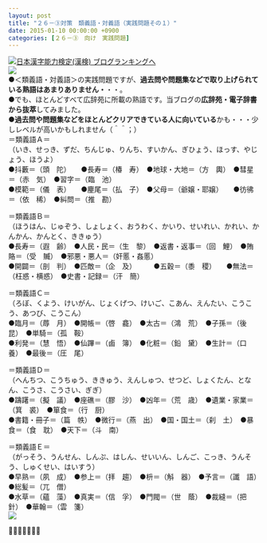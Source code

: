 ```yaml
---
layout: post
title: "２６－③対策　類義語・対義語（実践問題その１）"
date: 2015-01-10 00:00:00 +0900
categories: [２６－③　向け　実践問題]
---
```


[![](/syuusyuu9701/assets/images/２６－③対策-類義語・対義語（実践問題その１）-br_c_3028_1.gif)](http://blog.with2.net/link.php?1659096:3028 "日本漢字能力検定(漢検) ブログランキングへ")[日本漢字能力検定(漢検) ブログランキングへ](http://blog.with2.net/link.php?1659096:3028)　  
![](/syuusyuu9701/assets/images/２６－③対策-類義語・対義語（実践問題その１）-4f3ce19d378b0bb5dc18ac420d15f1bf.png)  
●＜類義語・対義語＞の実践問題ですが、**過去問や問題集などで取り上げられている熟語はあまりありません・**・・。  
●でも、ほとんどすべて広辞苑に所載の熟語です。当ブログの**広辞苑・電子辞書から抜萃**してみました。  
●**過去問や問題集などをほとんどクリアできている人に向いている**かも・・・少しレベルが高いかもしれません（＾＾；）  
＝類義語Ａ＝  
（いき、せっき、ずだ、ちんじゅ、りんち、すいかん、ぎひょう、ほっす、やじょう、ほうよ）  
●抖藪＝（頭　陀）　　●長寿＝（椿　寿）　●地球・大地＝（方　輿）　●彗星＝（赤　気）　●習字＝（臨　池）  
●模範＝（儀　表）　　●麈尾＝（払　子）　●父母＝（爺嬢・耶嬢）　　●彷彿＝（依　稀）　●糾問＝（推　勘）  
  
＝類義語Ｂ＝  
（ほうはん、じゅぞう、しょしょく、おうわく、かいり、せいれい、かれい、かんかん、かんとく、ききゅう）  
●長寿＝（遐　齢）　●人民・民＝（生　黎）　●返書・返事＝（回　鯉）　●賄賂＝（受　贓）　●邪悪・悪人＝（奸慝・姦慝）  
●開闢＝（剖　判）　●匹敵＝（企　及）　　　●五穀＝（黍　稷）　　●無法＝（枉惑・横惑）　●史書・記録＝（汗　簡）  
  
＝類義語Ｃ＝  
（ろぼ、くよう、けいがん、じょくげつ、けいご、こあん、えんたい、こうこう、あつび、こうこん）  
●臨月＝（蓐　月）　●開帳＝（啓　龕）　●太古＝（鴻　荒）　●子孫＝（後　昆）　●単騎＝（孤　鞍）  
●利発＝（慧　悟）　●仙蹕＝（鹵　簿）　●化粧＝（鉛　黛）　●生計＝（口　養）　●最後＝（圧　尾）  
  
＝類義語Ｄ＝  
（へんちつ、こうちゅう、ききゅう、えんしゅつ、せつど、しょくたん、となん、こうさ、こうさい、ぎぎ）  
●躊躇＝（擬　議）　●座礁＝（膠　沙）　●凶年＝（荒　歳）　●遺業・家業＝（箕　裘）　●箪食＝（行　厨）　  
●書籍・冊子＝（篇　帙）　●微行＝（燕　出）　●国・国土＝（刹　土）　●暴食＝（食　耽）　●天下＝（斗　南）  
  
＝類義語Ｅ＝  
（がっそう、うんせん、しんぷ、はしん、せいいん、しんご、こっき、うんそう、しゅくせい、はいすう）  
●早熟＝（夙　成）　●参上＝（拝　趨）　●枡＝（斛　器）　●予言＝（讖　語）　●総髪＝（兀　僧）  
●水草＝（蘊　藻）　●真実＝（信　孚）　●門閥＝（世　蔭）　●裁縫＝（把　針）　●華翰＝（雲　箋）  
![](/syuusyuu9701/assets/images/２６－③対策-類義語・対義語（実践問題その１）-4d320ee5cdb336502443df988cda6db3.png)  
  
👋👋👋🐑👋👋👋  
  